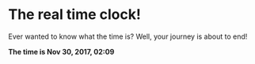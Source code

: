 # The real time clock!

Ever wanted to know what the time is? Well, your journey is about to end!

**The time is Nov 30, 2017, 02:09**